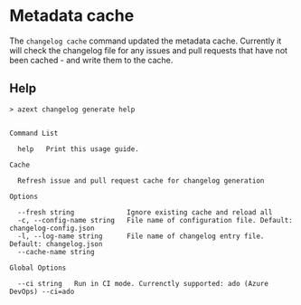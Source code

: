 # Metadata cache

The `changelog cache` command updated the metadata cache. Currently it will check the changelog file for any issues and pull requests that have not been cached - and write them to the cache.

## Help

```text
> azext changelog generate help
```

[//]: # "#help-definition[command=changelog,cache,help]"

```text

Command List

  help   Print this usage guide.

Cache

  Refresh issue and pull request cache for changelog generation

Options

  --fresh string             Ignore existing cache and reload all
  -c, --config-name string   File name of configuration file. Default: changelog-config.json
  -l, --log-name string      File name of changelog entry file. Default: changelog.json
  --cache-name string

Global Options

  --ci string   Run in CI mode. Currenctly supported: ado (Azure DevOps) --ci=ado

```

[//]: # "#help-definition[end]"
